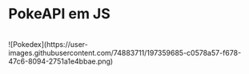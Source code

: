 <h1> PokeAPI em JS </h1>

<br>
![Pokedex](https://user-images.githubusercontent.com/74883711/197359685-c0578a57-f678-47c6-8094-2751a1e4bbae.png)
